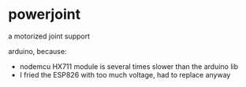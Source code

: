 # powerjoint

a motorized joint support

arduino, because:
* nodemcu HX711 module is several times slower than the arduino lib
* I fried the ESP826 with too much voltage, had to replace anyway

